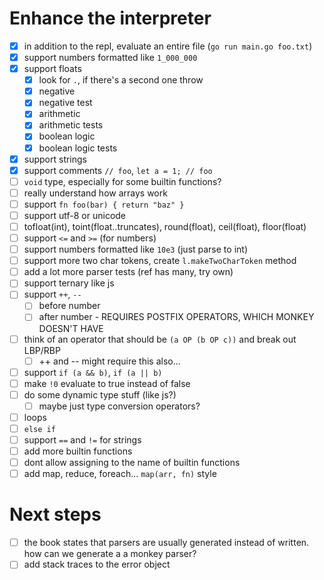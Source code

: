 # Enhance the interpreter
- [x] in addition to the repl, evaluate an entire file (`go run main.go foo.txt`)
- [x] support numbers formatted like `1_000_000`
- [x] support floats
  - [x] look for `.`, if there's a second one throw
  - [x] negative
  - [x] negative test
  - [x] arithmetic
  - [x] arithmetic tests
  - [x] boolean logic
  - [x] boolean logic tests
- [x] support strings
- [x] support comments `// foo`, `let a = 1; // foo`
- [ ] `void` type, especially for some builtin functions?
- [ ] really understand how arrays work
- [ ] support `fn foo(bar) { return "baz" }`
- [ ] support utf-8 or unicode
- [ ] tofloat(int), toint(float..truncates), round(float), ceil(float), floor(float)
- [ ] support `<=` and `>=` (for numbers)
- [ ] support numbers formatted like `10e3` (just parse to int)
- [ ] support more two char tokens, create `l.makeTwoCharToken` method
- [ ] add a lot more parser tests (ref has many, try own)
- [ ] support ternary like js
- [ ] support `++`, `--`
  - [ ] before number
  - [ ] after number - REQUIRES POSTFIX OPERATORS, WHICH MONKEY DOESN'T HAVE
- [ ] think of an operator that should be `(a OP (b OP c))` and break out LBP/RBP
  - [ ] ++ and -- might require this also...
- [ ] support `if (a && b)`, `if (a || b)`
- [ ] make `!0` evaluate to true instead of false
- [ ] do some dynamic type stuff (like js?)
  - [ ] maybe just type conversion operators?
- [ ] loops
- [ ] `else if`
- [ ] support `==` and `!=` for strings
- [ ] add more builtin functions
- [ ] dont allow assigning to the name of builtin functions
- [ ] add map, reduce, foreach... `map(arr, fn)` style

# Next steps
- [ ] the book states that parsers are usually generated instead of written. how can we generate a a monkey parser?
- [ ] add stack traces to the error object